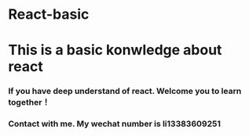 # React-basic
# This is a basic konwledge about react
### If you have deep understand of react. Welcome you to learn together！ 
### Contact with me.  My wechat number is li13383609251
